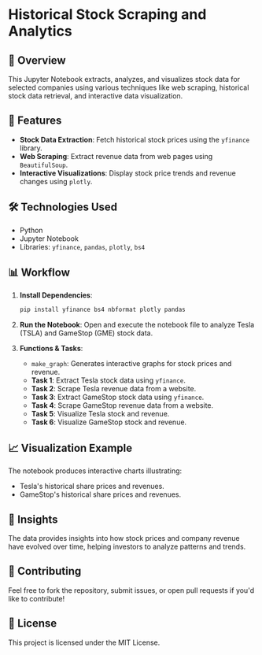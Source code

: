 # Historical Stock Scraping and Analytics

## 📖 Overview
This Jupyter Notebook extracts, analyzes, and visualizes stock data for selected companies using various techniques like web scraping, historical stock data retrieval, and interactive data visualization.

## 🚀 Features
- **Stock Data Extraction**: Fetch historical stock prices using the `yfinance` library.
- **Web Scraping**: Extract revenue data from web pages using `BeautifulSoup`.
- **Interactive Visualizations**: Display stock price trends and revenue changes using `plotly`.

## 🛠️ Technologies Used
- Python
- Jupyter Notebook
- Libraries: `yfinance`, `pandas`, `plotly`, `bs4`

## 📊 Workflow
1. **Install Dependencies**:
    ```bash
    pip install yfinance bs4 nbformat plotly pandas
    ```

2. **Run the Notebook**:
    Open and execute the notebook file to analyze Tesla (TSLA) and GameStop (GME) stock data.

3. **Functions & Tasks**:
    - `make_graph`: Generates interactive graphs for stock prices and revenue.
    - **Task 1**: Extract Tesla stock data using `yfinance`.
    - **Task 2**: Scrape Tesla revenue data from a website.
    - **Task 3**: Extract GameStop stock data using `yfinance`.
    - **Task 4**: Scrape GameStop revenue data from a website.
    - **Task 5**: Visualize Tesla stock and revenue.
    - **Task 6**: Visualize GameStop stock and revenue.

## 📈 Visualization Example
The notebook produces interactive charts illustrating:
- Tesla's historical share prices and revenues.
- GameStop's historical share prices and revenues.

## 🧠 Insights
The data provides insights into how stock prices and company revenue have evolved over time, helping investors to analyze patterns and trends.

## 🤝 Contributing
Feel free to fork the repository, submit issues, or open pull requests if you'd like to contribute!

## 📄 License
This project is licensed under the MIT License.
